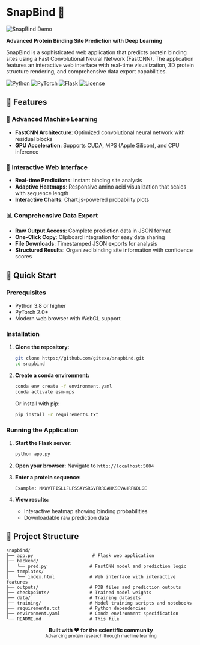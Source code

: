 # SnapBind 🧬

![SnapBind Demo](video/snapbind.gif)

**Advanced Protein Binding Site Prediction with Deep Learning**

SnapBind is a sophisticated web application that predicts protein binding sites using a Fast Convolutional Neural Network (FastCNN). The application features an interactive web interface with real-time visualization, 3D protein structure rendering, and comprehensive data export capabilities.

[![Python](https://img.shields.io/badge/Python-3.8+-blue.svg)](https://python.org)
[![PyTorch](https://img.shields.io/badge/PyTorch-2.0+-orange.svg)](https://pytorch.org)
[![Flask](https://img.shields.io/badge/Flask-3.0+-green.svg)](https://flask.palletsprojects.com)
[![License](https://img.shields.io/badge/License-MIT-yellow.svg)](LICENSE)

## 🌟 Features

### 🔬 **Advanced Machine Learning**
- **FastCNN Architecture**: Optimized convolutional neural network with residual blocks
- **GPU Acceleration**: Supports CUDA, MPS (Apple Silicon), and CPU inference

### 🎨 **Interactive Web Interface**
- **Real-time Predictions**: Instant binding site analysis
- **Adaptive Heatmaps**: Responsive amino acid visualization that scales with sequence length
- **Interactive Charts**: Chart.js-powered probability plots

### 📊 **Comprehensive Data Export**
- **Raw Output Access**: Complete prediction data in JSON format
- **One-Click Copy**: Clipboard integration for easy data sharing
- **File Downloads**: Timestamped JSON exports for analysis
- **Structured Results**: Organized binding site information with confidence scores

## 🚀 Quick Start

### Prerequisites

- Python 3.8 or higher
- PyTorch 2.0+
- Modern web browser with WebGL support

### Installation

1. **Clone the repository:**
   ```bash
   git clone https://github.com/gitexa/snapbind.git
   cd snapbind
   ```

2. **Create a conda environment:**
   ```bash
   conda env create -f environment.yaml
   conda activate esm-mps
   ```

   Or install with pip:
   ```bash
   pip install -r requirements.txt
   ```

### Running the Application

1. **Start the Flask server:**
   ```bash
   python app.py
   ```

2. **Open your browser:**
   Navigate to `http://localhost:5004`

3. **Enter a protein sequence:**
   ```
   Example: MKWVTFISLLFLFSSAYSRGVFRRDAHKSEVAHRFKDLGE
   ```

4. **View results:**
   - Interactive heatmap showing binding probabilities
   - Downloadable raw prediction data

## 📁 Project Structure

```
snapbind/
├── app.py                      # Flask web application
├── backend/
│   └── pred.py                # FastCNN model and prediction logic
├── templates/
│   └── index.html             # Web interface with interactive features
├── outputs/                   # PDB files and prediction outputs
├── checkpoints/               # Trained model weights
├── data/                      # Training datasets
├── training/                  # Model training scripts and notebooks
├── requirements.txt           # Python dependencies
├── environment.yaml           # Conda environment specification
└── README.md                  # This file
```

<div align="center">
  <strong>Built with ❤️ for the scientific community</strong>
  <br>
  <sub>Advancing protein research through machine learning</sub>
</div>

